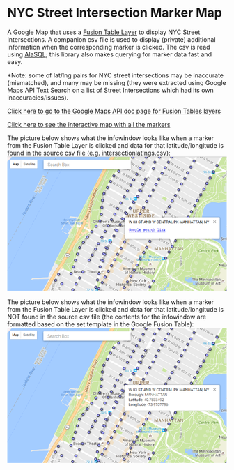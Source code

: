 # NYC Street Intersection Marker Map
A Google Map that uses a [Fusion Table Layer](https://support.google.com/fusiontables/answer/2527132?hl=en&topic=2573107&ctx=topic "Fusion Table tutorial") to display NYC Street Intersections. A companion csv file is used to display (private) additional information when the corresponding marker is clicked. The csv is read using [AlaSQL](https://github.com/agershun/alasql "AlaSQL Git Repo"); this library also makes querying for marker data fast and easy.

*Note: some of lat/lng pairs for NYC street intersections may be inaccurate (mismatched), and many may be missing (they were extracted using Google Maps API Text Search on a list of Street Intersections which had its own inaccuracies/issues).

[Click here to go to the Google Maps API doc page for Fusion Tables layers](https://developers.google.com/maps/documentation/javascript/examples/layer-fusiontables-simple "Google Maps API: Fusion Tables")

[Click here to see the interactive map with all the markers](https://rawcdn.githack.com/mirajp/NYC-Street-Intersection-Marker-Map/06542afa05d6914b4bb3e78628e342ef5e0b4748/xstreet_markersmap.html "View the map")

The picture below shows what the infowindow looks like when a marker from the Fusion Table Layer is clicked and data for that latitude/longitude is found in the source csv file (e.g. intersectionlatlngs.csv):
![Infowindow contents from csv](https://raw.githubusercontent.com/mirajp/NYC-Street-Intersection-Marker-Map/master/lib/WhenMarkerFound.png "Infowindow contents from csv")

The picture below shows what the infowindow looks like when a marker from the Fusion Table Layer is clicked and data for that latitude/longitude is NOT found in the source csv file (the contents for the infowindow are formatted based on the set template in the Google Fusion Table):
![Infowindow contents from fusion table](https://raw.githubusercontent.com/mirajp/NYC-Street-Intersection-Marker-Map/master/lib/WhenMarkerNotFound.png "Infowindow contents from fusion table")
